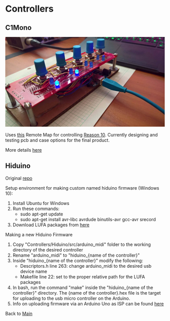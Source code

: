 # Controllers

## C1Mono

![protoboard image](https://github.com/JGuzak/MidiControllers/blob/master/Controllers/C1Mono/proto%20C1%20for%20uno/protoboard_mount_1.jpg)

Uses [this](https://github.com/JGuzak/MidiControllers/tree/master/RemoteMaps/C1Mono) Remote Map for controlling [Reason 10](https://www.propellerheads.se/en/reason). Currently designing and testing pcb and case options for the final product.


More details [here](https://github.com/JGuzak/MidiControllers/tree/master/Controllers/C1Mono)

## Hiduino

Original [repo](https://github.com/ddiakopoulos/hiduino)

Setup environment for making custom named hiduino firmware (Windows 10):
1. Install Ubuntu for Windows
2. Run these commands:
    * sudo apt-get update
    * sudo apt-get install avr-libc avrdude binutils-avr gcc-avr srecord
3. Download LUFA packages from [here](http://www.fourwalledcubicle.com/LUFA.php)

Making a new Hiduino Firmware
1. Copy "Controllers/Hiduino/src/arduino_midi" folder to the working directory of the desired controller
2. Rename "arduino_midi" to "hiduino_{name of the controller}"
3. Inside "hiduino_{name of the controller}" modify the following:
    * Descriptors.h line 263: change arduino_midi to the desired usb device name
    * Makefile line 22: set to the proper relative path for the LUFA packages
4. In bash, run the command "make" inside the "hiduino_{name of the controller}" directory. The {name of the controller}.hex file is the target for uploading to the usb micro controller on the Arduino.
5. Info on uploading firmware via an Arduino Uno as ISP can be found [here]()

Back to [Main](https://github.com/JGuzak/MidiControllers)
